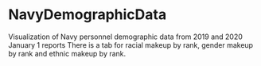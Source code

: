 # NavyDemographicData
Visualization of Navy personnel demographic data from 2019 and 2020 January 1 reports
There is a tab for racial makeup by rank, gender makeup by rank and ethnic makeup by rank.

